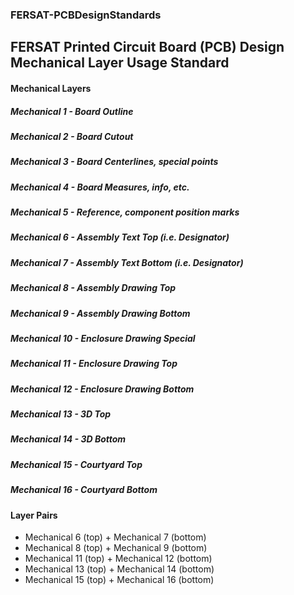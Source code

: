 ### FERSAT-PCBDesignStandards  
## FERSAT Printed Circuit Board (PCB) Design Mechanical Layer Usage Standard  
#### Mechanical Layers  
##### Mechanical 1 - Board Outline
##### Mechanical 2 - Board Cutout  
##### Mechanical 3 - Board Centerlines, special points  
##### Mechanical 4 - Board Measures, info, etc.  
##### Mechanical 5 - Reference, component position marks  
##### Mechanical 6 - Assembly Text Top (i.e. Designator)  
##### Mechanical 7 - Assembly Text Bottom (i.e. Designator)  
##### Mechanical 8 - Assembly Drawing Top  
##### Mechanical 9 - Assembly Drawing Bottom  
##### Mechanical 10 - Enclosure Drawing Special  
##### Mechanical 11 - Enclosure Drawing Top  
##### Mechanical 12 - Enclosure Drawing Bottom  
##### Mechanical 13 - 3D Top  
##### Mechanical 14 - 3D Bottom  
##### Mechanical 15 - Courtyard Top  
##### Mechanical 16 - Courtyard Bottom  

#### Layer Pairs
* Mechanical 6 (top) + Mechanical 7 (bottom)  
* Mechanical 8 (top) + Mechanical 9 (bottom)  
* Mechanical 11 (top) + Mechanical 12 (bottom)  
* Mechanical 13 (top) + Mechanical 14 (bottom)  
* Mechanical 15 (top) + Mechanical 16 (bottom)  

